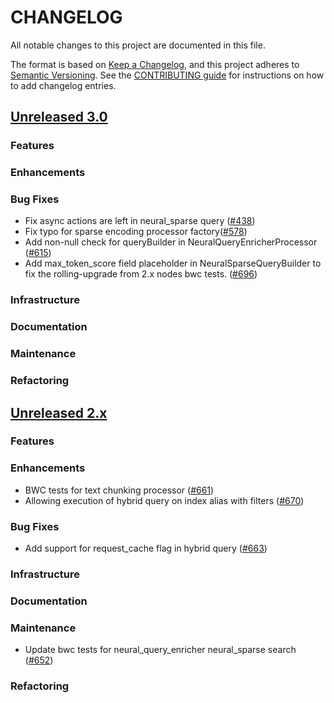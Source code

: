 # CHANGELOG
All notable changes to this project are documented in this file.

The format is based on [Keep a Changelog](https://keepachangelog.com/en/1.0.0/), and this project adheres to [Semantic Versioning](https://semver.org/spec/v2.0.0.html). See the [CONTRIBUTING guide](./CONTRIBUTING.md#Changelog) for instructions on how to add changelog entries.

## [Unreleased 3.0](https://github.com/opensearch-project/neural-search/compare/2.x...HEAD)
### Features
### Enhancements
### Bug Fixes
- Fix async actions are left in neural_sparse query ([#438](https://github.com/opensearch-project/neural-search/pull/438))
- Fix typo for sparse encoding processor factory([#578](https://github.com/opensearch-project/neural-search/pull/578))
- Add non-null check for queryBuilder in NeuralQueryEnricherProcessor ([#615](https://github.com/opensearch-project/neural-search/pull/615))
- Add max_token_score field placeholder in NeuralSparseQueryBuilder to fix the rolling-upgrade from 2.x nodes bwc tests. ([#696](https://github.com/opensearch-project/neural-search/pull/696))
### Infrastructure
### Documentation
### Maintenance
### Refactoring

## [Unreleased 2.x](https://github.com/opensearch-project/neural-search/compare/2.13...2.x)
### Features
### Enhancements
- BWC tests for text chunking processor ([#661](https://github.com/opensearch-project/neural-search/pull/661))
- Allowing execution of hybrid query on index alias with filters ([#670](https://github.com/opensearch-project/neural-search/pull/670))
### Bug Fixes
- Add support for request_cache flag in hybrid query ([#663](https://github.com/opensearch-project/neural-search/pull/663))
### Infrastructure
### Documentation
### Maintenance
- Update bwc tests for neural_query_enricher neural_sparse search ([#652](https://github.com/opensearch-project/neural-search/pull/652))
### Refactoring
